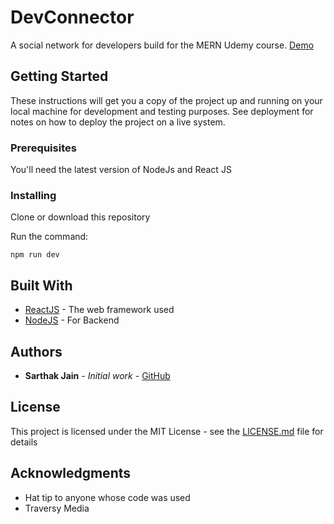# DevConnector

A social network for developers build for the MERN Udemy course. [Demo](https://calm-plateau-09084.herokuapp.com)

## Getting Started

These instructions will get you a copy of the project up and running on your local machine for development and testing purposes. See deployment for notes on how to deploy the project on a live system.

### Prerequisites

You'll need the latest version of NodeJs and React JS

### Installing

Clone or download this repository

Run the command:

```
npm run dev
```

## Built With

* [ReactJS](https://reactjs.org/) - The web framework used
* [NodeJS](https://nodejs.org/) - For Backend

## Authors

* **Sarthak Jain** - *Initial work* - [GitHub](https://github.com/jsarthak)

## License

This project is licensed under the MIT License - see the [LICENSE.md](LICENSE.md) file for details

## Acknowledgments

* Hat tip to anyone whose code was used
* Traversy Media


